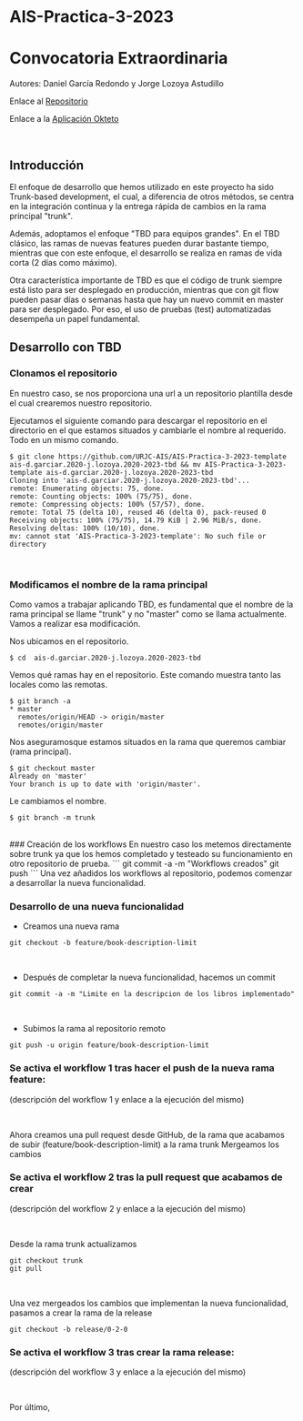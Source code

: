 # AIS-Practica-3-2023
# Convocatoria Extraordinaria
Autores: Daniel García Redondo y Jorge Lozoya Astudillo

Enlace al [Repositorio](https://github.com/lozoyass/ais-j.lozoya.2020-tbd.git)

Enlace a la [Aplicación Okteto](https://books-reviewer-tbd-lozoyass.cloud.okteto.net/)

<br>

## Introducción

El enfoque de desarrollo que hemos utilizado en este proyecto ha sido Trunk-based development, el cual, a diferencia de otros métodos, se centra en la integración continua y la entrega rápida de cambios en la rama principal "trunk". 

Además, adoptamos el enfoque "TBD para equipos grandes". En el TBD clásico, las ramas de nuevas features pueden durar bastante tiempo, mientras que con este enfoque, el desarrollo se realiza en ramas de vida corta (2 días como máximo).

Otra característica importante de TBD es que el código de trunk siempre está listo para ser desplegado en producción, mientras que con git flow pueden pasar días o semanas hasta que hay un nuevo commit en master para ser desplegado. Por eso, el uso de pruebas (test) automatizadas desempeña un papel fundamental. 

## Desarrollo con TBD

### Clonamos el repositorio 
En nuestro caso, se nos proporciona una url a un repositorio plantilla desde el cual crearemos nuestro repositorio. 

Ejecutamos el siguiente comando para descargar el repositorio en el directorio en el que estamos situados y cambiarle el nombre al requerido. Todo en un mismo comando.
```
$ git clone https://github.com/URJC-AIS/AIS-Practica-3-2023-template ais-d.garciar.2020-j.lozoya.2020-2023-tbd && mv AIS-Practica-3-2023-template ais-d.garciar.2020-j.lozoya.2020-2023-tbd
Cloning into 'ais-d.garciar.2020-j.lozoya.2020-2023-tbd'...
remote: Enumerating objects: 75, done.
remote: Counting objects: 100% (75/75), done.
remote: Compressing objects: 100% (57/57), done.
remote: Total 75 (delta 10), reused 46 (delta 0), pack-reused 0
Receiving objects: 100% (75/75), 14.79 KiB | 2.96 MiB/s, done.
Resolving deltas: 100% (10/10), done.
mv: cannot stat 'AIS-Practica-3-2023-template': No such file or directory
```
<br>

### Modificamos el nombre de la rama principal
Como vamos a trabajar aplicando TBD, es fundamental que el nombre de la rama principal se llame "trunk" y no "master" como se llama actualmente. Vamos a realizar esa modificación. 

Nos ubicamos en el repositorio.
```
$ cd  ais-d.garciar.2020-j.lozoya.2020-2023-tbd
```
Vemos qué ramas hay en el repositorio. Este comando muestra tanto las locales como las remotas.
```
$ git branch -a
* master
  remotes/origin/HEAD -> origin/master
  remotes/origin/master
```
Nos aseguramosque estamos situados en la rama que queremos cambiar (rama principal). 
```
$ git checkout master
Already on 'master'
Your branch is up to date with 'origin/master'.
```
Le cambiamos el nombre.
```
$ git branch -m trunk
```
<br>
### Creación de los workflows
En nuestro caso los metemos directamente sobre trunk ya que los hemos completado y testeado su funcionamiento en otro repositorio de prueba.
```
git commit -a -m "Workflows creados"
git push 
```
Una vez añadidos los workflows al repositorio, podemos comenzar a desarrollar la nueva funcionalidad. 
<br>

### Desarrollo de una nueva funcionalidad
- Creamos una nueva rama
```
git checkout -b feature/book-description-limit
```
<br>

- Después de completar la nueva funcionalidad, hacemos un commit
```
git commit -a -m "Limite en la descripcion de los libros implementado"
```
<br>

- Subimos la rama al repositorio remoto
```
git push -u origin feature/book-description-limit
```
### Se activa el workflow 1 tras hacer el push de la nueva rama feature:
(descripción del workflow 1 y enlace a la ejecución del mismo)

<br>

Ahora creamos una pull request desde GitHub, de la rama que acabamos de subir (feature/book-description-limit) a la rama trunk
Mergeamos los cambios
### Se activa el workflow 2 tras la pull request que acabamos de crear
(descripción del workflow 2 y enlace a la ejecución del mismo)

<br>

Desde la rama trunk actualizamos 
```
git checkout trunk
git pull
```
<br>

Una vez mergeados los cambios que implementan la nueva funcionalidad, pasamos a crear la rama de la release
```
git checkout -b release/0-2-0
```
### Se activa el workflow 3 tras crear la rama release:
(descripción del workflow 3 y enlace a la ejecución del mismo)

<br>

Por último, 

